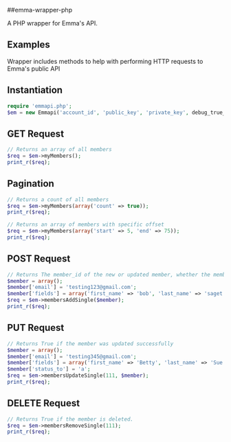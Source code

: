 ##emma-wrapper-php

A PHP wrapper for Emma's API.

## Examples
Wrapper includes methods to help with performing HTTP requests to Emma's public API

## Instantiation
```php
require 'emmapi.php';
$em = new Emmapi('account_id', 'public_key', 'private_key', debug_true_or_false);
```

## GET Request
```php
// Returns an array of all members
$req = $em->myMembers();
print_r($req);
```

## Pagination
```php
// Returns a count of all members
$req = $em->myMembers(array('count' => true));
print_r($req);
```

```php
// Returns an array of members with specific offset
$req = $em->myMembers(array('start' => 5, 'end' => 75));
print_r($req);
```

## POST Request
```php
// Returns The member_id of the new or updated member, whether the member was added or an existing member was updated, and the status of the member. The status will be reported as ‘a’ (active), ‘e’ (error), or ‘o’ (optout).
$member = array();
$member['email'] = 'testing123@gmail.com';
$member['fields'] = array('first_name' => 'bob', 'last_name' => 'saget');
$req = $em->membersAddSingle($member);
print_r($req);
```

## PUT Request
```php
// Returns True if the member was updated successfully
$member = array();
$member['email'] = 'testing345@gmail.com';
$member['fields'] = array('first_name' => 'Betty', 'last_name' => 'Sue');
$member['status_to'] = 'a';
$req = $em->membersUpdateSingle(111, $member);
print_r($req);
```

## DELETE Request
```php
// Returns True if the member is deleted.
$req = $em->membersRemoveSingle(111);
print_r($req);
```